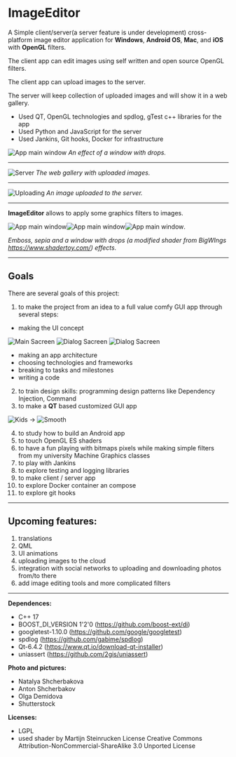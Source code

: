 
# ImageEditor
               
            
              
             
A Simple client/server(a server feature is under development) cross-platform image editor application for **Windows**, **Android OS**, **Mac**, and **iOS** with **OpenGL** filters.

The client app can edit images using self written and open source OpenGL filters. 

The client app can upload images to the server.

The server will keep collection of uploaded images and will show it in a web gallery.


- Used QT, OpenGL technologies and spdlog, gTest c++ libraries for the app
- Used Python and JavaScript for the server
- Used Jankins, Git hooks, Docker for infrastructure

![App main window](Images/Pixel1_1.jpg) *An effect of a window with drops.*



***


![Server](Images/server.jpg) *The web gallery with uploaded images.* 



***


![Uploading](Images/upload.jpg) *An image uploaded to the server.* 


***
                        
             
**ImageEditor** allows to apply some graphics filters to images.

![App main window](Images/Screenshot2.png)![App main window](Images/Screenshot1.png)![App main window](Images/Screen1_1.png).

*Emboss, sepia and a window with drops (a modified shader from BigWIngs https://www.shadertoy.com/) effects.*

***
           
           
## Goals

There are several goals of this project:

1. to make the project from an idea to a full value comfy GUI app through several steps: 
- making the UI concept 

![Main Sacreen](Images/ui_concep_Filters_screen.png) ![Dialog Sacreen](Images/ui_concept_Menu.png) ![Dialog Sacreen](Images/menu.png)

- making an app architecture
- choosing technologies and frameworks
- breaking to tasks and milestones
- writing a code
2. to train design skills: programming design patterns like Dependency Injection, Command
3. to make a **QT** based customized GUI app

![Kids](Images/screen_no_custom_450.png) -> ![Smooth](Images/flowers_aqua_sm_450.png)

4. to study how to build an Android app
5. to touch OpenGL ES shaders
6. to have a fun playing with bitmaps pixels while making simple filters from my university Machine Graphics classes
7. to play with Jankins
8. to explore testing and logging libraries
9. to make client / server app
10. to explore Docker container an compose
11. to explore git hooks
               
            
***

             
## Upcoming features:
1. translations
2. QML
3. UI animations
4. uploading images to the cloud
5. integration with social networks to uploading and downloading photos from/to there
6. add image editing tools and more complicated filters
               

***
              
             
**Dependences:**
- C++ 17 
- BOOST_DI_VERSION 1'2'0 (https://github.com/boost-ext/di)
- googletest-1.10.0 (https://github.com/google/googletest)
- spdlog (https://github.com/gabime/spdlog)
- Qt-6.4.2 (https://www.qt.io/download-qt-installer)
- uniassert (https://github.com/2gis/uniassert)

**Photo and pictures:**
- Natalya Shcherbakova 
- Anton Shcherbakov 
- Olga Demidova  
- Shutterstock

**Licenses:**
- LGPL
- used shader by Martijn Steinrucken License Creative Commons Attribution-NonCommercial-ShareAlike 3.0 Unported License
